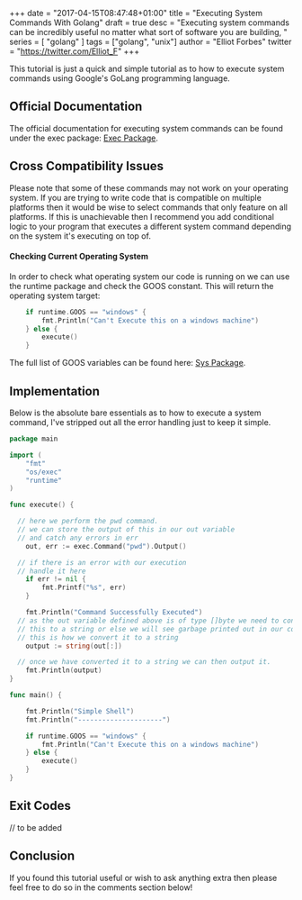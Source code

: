 +++
date = "2017-04-15T08:47:48+01:00"
title = "Executing System Commands With Golang"
draft = true
desc = "Executing system commands can be incredibly useful no matter what sort of software you are building, "
series = [ "golang" ]
tags = ["golang", "unix"]
author = "Elliot Forbes"
twitter = "https://twitter.com/Elliot_F"
+++

This tutorial is just a quick and simple tutorial as to how to execute system commands using Google's GoLang programming language.

## Official Documentation

The official documentation for executing system commands can be found under the exec package: [Exec Package](https://golang.org/pkg/os/exec/). 

## Cross Compatibility Issues

Please note that some of these commands may not work on your operating system. If you are trying to write code that is compatible on multiple platforms then it would be wise to select commands that only feature on all platforms. If this is unachievable then I recommend you add conditional logic to your program that executes a different system command depending on the system it's executing on top of.

#### Checking Current Operating System

In order to check what operating system our code is running on we can use the runtime package and check the GOOS constant. This will return the operating system target:

```go
    if runtime.GOOS == "windows" {
		fmt.Println("Can't Execute this on a windows machine")
	} else {
		execute()
	}
```

The full list of GOOS variables can be found here: [Sys Package](https://golang.org/pkg/runtime/internal/sys/#GOOS).

## Implementation

Below is the absolute bare essentials as to how to execute a system command, I've stripped out all the error handling just to keep it simple.

```go
package main

import (
	"fmt"
	"os/exec"
	"runtime"
)

func execute() {

  // here we perform the pwd command.
  // we can store the output of this in our out variable 
  // and catch any errors in err
	out, err := exec.Command("pwd").Output()

  // if there is an error with our execution
  // handle it here
	if err != nil {
		fmt.Printf("%s", err)
	}

	fmt.Println("Command Successfully Executed")
  // as the out variable defined above is of type []byte we need to convert
  // this to a string or else we will see garbage printed out in our console
  // this is how we convert it to a string
	output := string(out[:])

  // once we have converted it to a string we can then output it.
	fmt.Println(output)
}

func main() {

	fmt.Println("Simple Shell")
	fmt.Println("---------------------")

	if runtime.GOOS == "windows" {
		fmt.Println("Can't Execute this on a windows machine")
	} else {
		execute()
	}
}

```

## Exit Codes

// to be added

## Conclusion

If you found this tutorial useful or wish to ask anything extra then please feel free to do so in the comments section below!